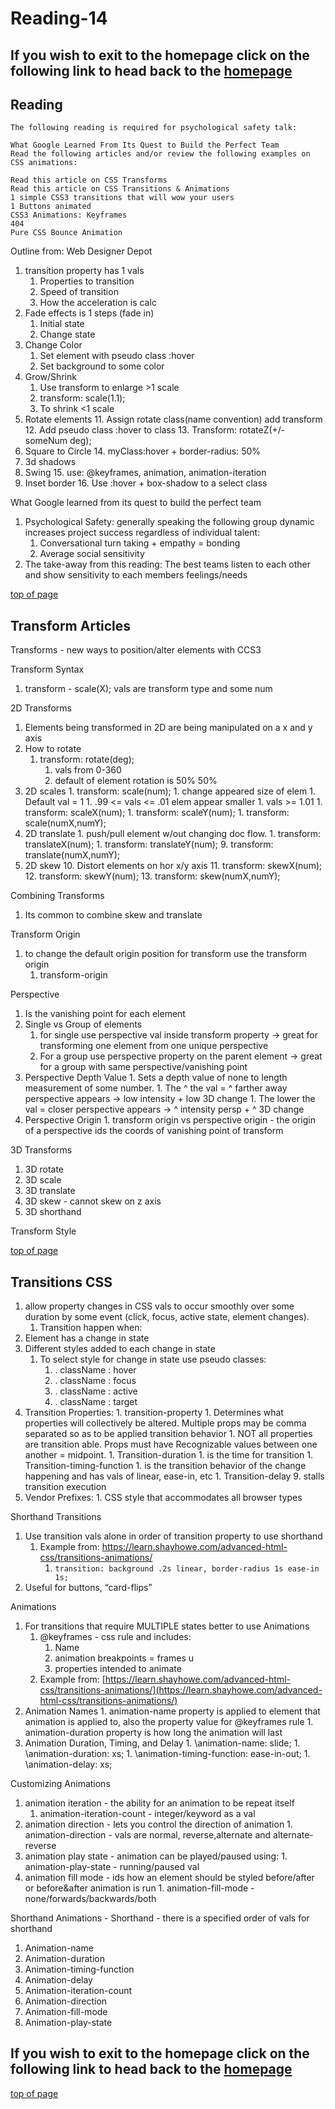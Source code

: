 # Reading-14

## If you wish to exit to the homepage click on the following link to head back to the [homepage](../README.md)

## Reading

    The following reading is required for psychological safety talk:

    What Google Learned From Its Quest to Build the Perfect Team
    Read the following articles and/or review the following examples on CSS animations:

    Read this article on CSS Transforms
    Read this article on CSS Transitions & Animations
    1 simple CSS3 transitions that will wow your users
    1 Buttons animated
    CSS3 Animations: Keyframes
    404
    Pure CSS Bounce Animation

Outline from: Web Designer Depot

1. transition property has 1 vals
   1. Properties to transition
   1. Speed of transition
   1. How the acceleration is calc
1. Fade effects is 1 steps (fade in)
   1. Initial state
   1. Change state
1. Change Color
   1. Set element with pseudo class :hover
   1. Set background to some color
1. Grow/Shrink
   1. Use transform to enlarge >1 scale
   1. transform: scale(1.1);
   1. To shrink &lt;1 scale
1. Rotate elements 11. Assign rotate class(name convention) add transform 12. Add pseudo class :hover to class 13. Transform: rotateZ(+/- someNum deg);
1. Square to Circle 14. myClass:hover + border-radius: 50%
1. 3d shadows
1. Swing 15. use: @keyframes, animation, animation-iteration
1. Inset border 16. Use :hover + box-shadow to a select class

What Google learned from its quest to build the perfect team

1. Psychological Safety: generally speaking the following group dynamic increases project success regardless of individual talent:
   1. Conversational turn taking + empathy = bonding
   1. Average social sensitivity
1. The take-away from this reading: The best teams listen to each other and show sensitivity to each members feelings/needs

[top of page](#Reading-14)

## Transform Articles

Transforms - new ways to position/alter elements with CCS3

Transform Syntax

1. transform - scale(X); vals are transform type and some num

2D Transforms

1. Elements being transformed in 2D are being manipulated on a x and y axis
1. How to rotate
   1. transform: rotate(deg);
      1. vals from 0-360
      1. default of element rotation is 50% 50%
1. 2D scales 1. transform: scale(num); 1. change appeared size of elem 1. Default val = 1 1. .99 &lt;= vals &lt;= .01 elem appear smaller 1. vals >= 1.01 1. transform: scaleX(num); 1. transform: scaleY(num); 1. transform: scale(numX,numY);
1. 2D translate 1. push/pull element w/out changing doc flow. 1. transform: translateX(num); 1. transform: translateY(num); 9. transform: translate(numX,numY);
1. 2D skew 10. Distort elements on hor x/y axis 11. transform: skewX(num); 12. transform: skewY(num); 13. transform: skew(numX,numY);

Combining Transforms

1. Its common to combine skew and translate

Transform Origin

1. to change the default origin position for transform use the transform origin
   1. transform-origin

Perspective

1. Is the vanishing point for each element
1. Single vs Group of elements
   1. for single use perspective val inside transform property → great for transforming one element from one unique perspective
   1. For a group use perspective property on the parent element → great for a group with same perspective/vanishing point
1. Perspective Depth Value 1. Sets a depth value of none to length measurement of some number. 1. The ^ the val = ^ farther away perspective appears → low intensity + low 3D change 1. The lower the val = closer perspective appears → ^ intensity persp + ^ 3D change
1. Perspective Origin 1. transform origin vs perspective origin - the origin of a perspective ids the coords of vanishing point of transform

3D Transforms

1. 3D rotate
1. 3D scale
1. 3D translate
1. 3D skew - cannot skew on z axis
1. 3D shorthand

Transform Style

[top of page](#Reading-14)

## Transitions CSS

1. allow property changes in CSS vals to occur smoothly over some duration by some event (click, focus, active state, element changes).
   1. Transition happen when:
1. Element has a change in state
1. Different styles added to each change in state
   1. To select style for change in state use pseudo classes:
      1. \. className : hover
      1. \. className : focus
      1. \. className : active
      1. \. className : target
1. Transition Properties: 1. transition-property 1. Determines what properties will collectively be altered. Multiple props may be comma separated so as to be applied transition behavior 1. NOT all properties are transition able. Props must have Recognizable values between one another = midpoint. 1. Transition-duration 1. is the time for transition 1. Transition-timing-function 1. is the transition behavior of the change happening and has vals of linear, ease-in, etc 1. Transition-delay 9. stalls transition execution
1. Vendor Prefixes: 1. CSS style that accommodates all browser types

Shorthand Transitions

1. Use transition vals alone in order of transition property to use shorthand
   1. Example from: https://learn.shayhowe.com/advanced-html-css/transitions-animations/
      1. `transition: background .2s linear, border-radius 1s ease-in 1s;`
1. Useful for buttons, “card-flips”

Animations

1. For transitions that require MULTIPLE states better to use Animations
   1. \@keyframes - css rule and includes:
      1. Name
      1. animation breakpoints = frames u
      1. properties intended to animate
   1. Example from: [https://learn.shayhowe.com/advanced-html-css/transitions-animations/](https://learn.shayhowe.com/advanced-html-css/transitions-animations/)
1. Animation Names 1. animation-name property is applied to element that animation is applied to, also the property value for \@keyframes rule 1. animation-duration property is how long the animation will last
1. Animation Duration, Timing, and Delay 1. \animation-name: slide; 1. \animation-duration: xs; 1. \animation-timing-function: ease-in-out; 1. \animation-delay: xs;

Customizing Animations

1. animation iteration - the ability for an animation to be repeat itself
   1. animation-iteration-count - integer/keyword as a val
1. animation direction - lets you control the direction of animation 1. animation-direction - vals are normal, reverse,alternate and alternate-reverse
1. animation play state - animation can be played/paused using: 1. animation-play-state - running/paused val
1. animation fill mode - ids how an element should be styled before/after or before&after animation is run 1. animation-fill-mode - none/forwards/backwards/both

Shorthand Animations - Shorthand - there is a specified order of vals for shorthand

1. Animation-name
1. Animation-duration
1. Animation-timing-function
1. Animation-delay
1. Animation-iteration-count
1. Animation-direction
1. Animation-fill-mode
1. Animation-play-state

## If you wish to exit to the homepage click on the following link to head back to the [homepage](../README.md)

[top of page](#Reading-14)
